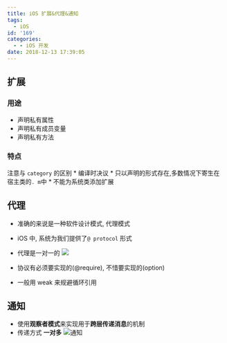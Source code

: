 ```yaml
---
title: iOS 扩展&代理&通知
tags:
  - iOS
id: '169'
categories:
  - - iOS 开发
date: 2018-12-13 17:39:05
---
```


## 扩展

### 用途

*   声明私有属性
*   声明私有成员变量
*   声明私有方法

### 特点

注意与 `category` 的区别 \* 编译时决议 \* 只以声明的形式存在,多数情况下寄生在宿主类的`. m`中 \* 不能为系统类添加扩展

## 代理

*   准确的来说是一种软件设计模式, 代理模式
*   iOS 中, 系统为我们提供了`@ protocol` 形式
*   代理是一对一的 ![](https://img.52smile.vip/2018-12-13-094939.jpg)
    
*   协议有必须要实现的(@require), 不惜要实现的(option)
    
*   一般用 weak 来规避循环引用

## 通知

*   使用**观察者模式**来实现用于**跨层传递消息**的机制
*   传递方式 **一对多** ![通知](https://img.52smile.vip/2018-12-13-095923.jpg)